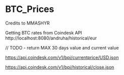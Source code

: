# BTC_Prices
Credits to MMASHYR

Getting BTC rates from Coindesk API http://localhost:8080/andruha/historical/eur

// TODO - return MAX 30 days value and current value	


https://api.coindesk.com/v1/bpi/currentprice/USD.json


https://api.coindesk.com/v1/bpi/historical/close.json


